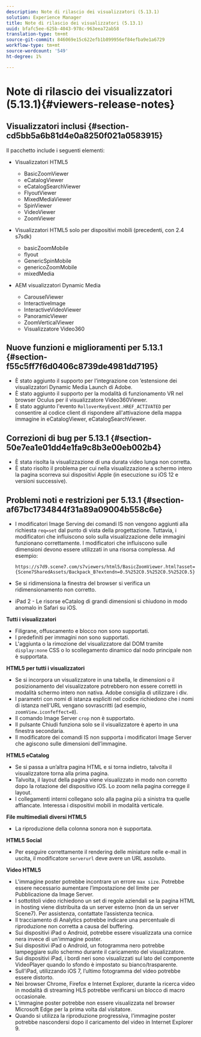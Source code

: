 ```yaml
---
description: Note di rilascio dei visualizzatori (5.13.1)
solution: Experience Manager
title: Note di rilascio dei visualizzatori (5.13.1)
uuid: bfafc5ee-625b-4043-978c-963eea72ab58
translation-type: tm+mt
source-git-commit: 846069e15c622efb1b899956ef84efba9e1a6729
workflow-type: tm+mt
source-wordcount: '549'
ht-degree: 1%

---
```



# Note di rilascio dei visualizzatori (5.13.1){#viewers-release-notes}

## Visualizzatori inclusi {#section-cd5bb5a6b81d4e0a8250f021a0583915}

Il pacchetto include i seguenti elementi:

* Visualizzatori HTML5

   * BasicZoomViewer
   * eCatalogViewer
   * eCatalogSearchViewer
   * FlyoutViewer
   * MixedMediaViewer
   * SpinViewer
   * VideoViewer
   * ZoomViewer

* Visualizzatori HTML5 solo per dispositivi mobili (precedenti, con 2.4 s7sdk)

   * basicZoomMobile
   * flyout
   * GenericSpinMobile
   * genericoZoomMobile
   * mixedMedia

* AEM visualizzatori Dynamic Media

   * CarouselViewer
   * InteractiveImage
   * InteractiveVideoViewer
   * PanoramicViewer
   * ZoomVerticalViewer
   * Visualizzatore Video360

## Nuove funzioni e miglioramenti per 5.13.1 {#section-f55c5ff7f6d0406c8739de4981dd7195}

* È stato aggiunto il supporto per l’integrazione con ’estensione dei visualizzatori Dynamic Media Launch di Adobe.
* È stato aggiunto il supporto per la modalità di funzionamento VR nel browser Oculus per il visualizzatore Video360Viewer.
* È stato aggiunto l&#39;evento `RolloverKeyEvent.HREF_ACTIVATED` per consentire al codice client di rispondere all&#39;attivazione della mappa immagine in eCatalogViewer, eCatalogSearchViewer.

## Correzioni di bug per 5.13.1 {#section-50e7ea1e01dd4e1fa9c8b3e00eb002b4}

* È stata risolta la visualizzazione di una durata video lunga non corretta.
* È stato risolto il problema per cui nella visualizzazione a schermo intero la pagina scorreva sui dispositivi Apple (in esecuzione su iOS 12 e versioni successive).

## Problemi noti e restrizioni per 5.13.1 {#section-af67bc1734844f31a89a09004b558c6e}

* I modificatori Image Serving dei comandi IS non vengono aggiunti alla richiesta `req=set` dal punto di vista della progettazione. Tuttavia, i modificatori che influiscono solo sulla visualizzazione delle immagini funzionano correttamente. I modificatori che influiscono sulle dimensioni devono essere utilizzati in una risorsa complessa. Ad esempio:

   `https://s7d9.scene7.com/s7viewers/html5/BasicZoomViewer.html?asset= {Scene7SharedAssets/Backpack_B?extendn=0.5%252C0.5%252C0.5%252C0.5}`

* Se si ridimensiona la finestra del browser si verifica un ridimensionamento non corretto.
* iPad 2 - Le risorse eCatalog di grandi dimensioni si chiudono in modo anomalo in Safari su iOS.

**Tutti i visualizzatori**

* Filigrane, offuscamento e blocco non sono supportati.
* I predefiniti per immagini non sono supportati.
* L&#39;aggiunta o la rimozione del visualizzatore dal DOM tramite `display:none` CSS o lo scollegamento dinamico dal nodo principale non è supportata.

**HTML5 per tutti i visualizzatori**

* Se si incorpora un visualizzatore in una tabella, le dimensioni o il posizionamento del visualizzatore potrebbero non essere corretti in modalità schermo intero non nativa.  Adobe consiglia di utilizzare i div.
* I parametri con nomi di istanza espliciti nel codice richiedono che i nomi di istanza nell&#39;URL vengano sovrascritti (ad esempio, `zoomView.iconfeffect=0`).
* Il comando Image Server `crop` non è supportato.
* Il pulsante Chiudi funziona solo se il visualizzatore è aperto in una finestra secondaria.
* Il modificatore dei comandi IS non supporta i modificatori Image Server che agiscono sulle dimensioni dell’immagine.

**HTML5 eCatalog**

* Se si passa a un’altra pagina HTML e si torna indietro, talvolta il visualizzatore torna alla prima pagina.
* Talvolta, il layout della pagina viene visualizzato in modo non corretto dopo la rotazione del dispositivo iOS. Lo zoom nella pagina corregge il layout.
* I collegamenti interni collegano solo alla pagina più a sinistra tra quelle affiancate. Interessa i dispositivi mobili in modalità verticale.

**File multimediali diversi HTML5**

* La riproduzione della colonna sonora non è supportata.

**HTML5 Social**

* Per eseguire correttamente il rendering delle miniature nelle e-mail in uscita, il modificatore `serverurl` deve avere un URL assoluto.

**Video HTML5**

* L&#39;immagine poster potrebbe incontrare un errore `max size`. Potrebbe essere necessario aumentare l’impostazione del limite per Pubblicazione da Image Server.
* I sottotitoli video richiedono un set di regole aziendali se la pagina HTML in hosting viene distribuita da un server esterno (non da un server Scene7). Per assistenza, contattate l’assistenza tecnica.
* Il tracciamento di Analytics potrebbe indicare una percentuale di riproduzione non corretta a causa del buffering.
* Sui dispositivi iPad o Android, potrebbe essere visualizzata una cornice nera invece di un&#39;immagine poster.
* Sui dispositivi iPad o Android, un fotogramma nero potrebbe lampeggiare sullo schermo durante il caricamento del visualizzatore.
* Sui dispositivi iPad, i bordi neri sono visualizzati sul lato del componente VideoPlayer quando lo sfondo è impostato su bianco/trasparente.
* Sull’iPad, utilizzando iOS 7, l’ultimo fotogramma del video potrebbe essere distorto.
* Nei browser Chrome, Firefox e Internet Explorer, durante la ricerca video in modalità di streaming HLS potrebbe verificarsi un blocco di macro occasionale.
* L&#39;immagine poster potrebbe non essere visualizzata nel browser Microsoft Edge per la prima volta dal visitatore.
* Quando si utilizza la riproduzione progressiva, l&#39;immagine poster potrebbe nascondersi dopo il caricamento del video in Internet Explorer 9.

